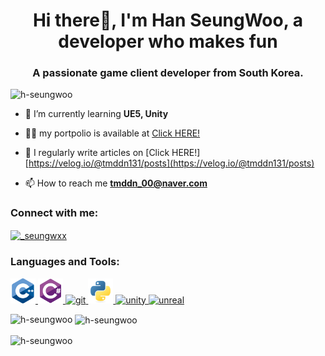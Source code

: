 <h1 align="center">Hi there👋, I'm Han SeungWoo, a developer who makes fun</h1>
<h3 align="center">A passionate game client developer from South Korea.</h3>

<p align="left"> <img src="https://komarev.com/ghpvc/?username=h-seungwoo&label=Profile%20views&color=0e75b6&style=flat" alt="h-seungwoo" /> </p>

- 🌱 I’m currently learning **UE5, Unity**

- 👨‍💻 my portpolio is available at [Click HERE!](https://gratis-chinchilla-441.notion.site/Han-SeungWoo-1c7b37a2584b808bbf48fb8c086d126c?pvs=4)

- 📝 I regularly write articles on [Click HERE!][https://velog.io/@tmddn131/posts](https://velog.io/@tmddn131/posts)

- 📫 How to reach me **tmddn_00@naver.com**

<h3 align="left">Connect with me:</h3>
<p align="left">
<a href="https://instagram.com/_seungwxx" target="blank"><img align="center" src="https://raw.githubusercontent.com/rahuldkjain/github-profile-readme-generator/master/src/images/icons/Social/instagram.svg" alt="_seungwxx" height="30" width="40" /></a>
</p>

<h3 align="left">Languages and Tools:</h3>
<p align="left"> <a href="https://www.w3schools.com/cpp/" target="_blank" rel="noreferrer"> <img src="https://raw.githubusercontent.com/devicons/devicon/master/icons/cplusplus/cplusplus-original.svg" alt="cplusplus" width="40" height="40"/> </a> <a href="https://www.w3schools.com/cs/" target="_blank" rel="noreferrer"> <img src="https://raw.githubusercontent.com/devicons/devicon/master/icons/csharp/csharp-original.svg" alt="csharp" width="40" height="40"/> </a> <a href="https://git-scm.com/" target="_blank" rel="noreferrer"> <img src="https://www.vectorlogo.zone/logos/git-scm/git-scm-icon.svg" alt="git" width="40" height="40"/> </a> <a href="https://www.python.org" target="_blank" rel="noreferrer"> <img src="https://raw.githubusercontent.com/devicons/devicon/master/icons/python/python-original.svg" alt="python" width="40" height="40"/> </a> <a href="https://unity.com/" target="_blank" rel="noreferrer"> <img src="https://www.vectorlogo.zone/logos/unity3d/unity3d-icon.svg" alt="unity" width="40" height="40"/> </a> <a href="https://unrealengine.com/" target="_blank" rel="noreferrer"> <img src="https://raw.githubusercontent.com/kenangundogan/fontisto/036b7eca71aab1bef8e6a0518f7329f13ed62f6b/icons/svg/brand/unreal-engine.svg" alt="unreal" width="40" height="40"/> </a> </p>

<p><img align="left" src="https://github-readme-stats.vercel.app/api/top-langs?username=h-seungwoo&show_icons=true&locale=en&layout=compact" alt="h-seungwoo" /></p>

<p>&nbsp;<img align="center" src="https://github-readme-stats.vercel.app/api?username=h-seungwoo&show_icons=true&locale=en" alt="h-seungwoo" /></p>

<p><img align="center" src="https://github-readme-streak-stats.herokuapp.com/?user=h-seungwoo&" alt="h-seungwoo" /></p>
